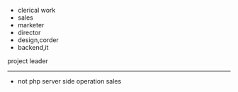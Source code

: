 

- clerical work 
- sales
- marketer
- director
- design,corder
- backend,it

project leader

---------------
- not
php
server side
operation
sales



